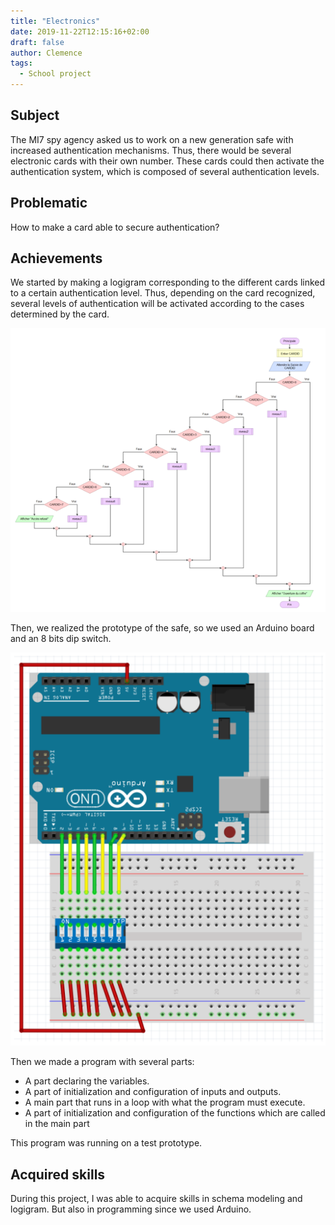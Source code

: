 ```yaml
---
title: "Electronics"
date: 2019-11-22T12:15:16+02:00
draft: false
author: Clemence
tags:
  - School project
---
```


## Subject

The MI7 spy agency asked us to work on a new generation safe with increased authentication mechanisms. Thus, there would be several electronic cards with their own number. These cards could then activate the authentication system, which is composed of several authentication levels.

## Problematic

How to make a card able to secure authentication?

## Achievements

We started by making a logigram corresponding to the different cards linked to a certain authentication level. Thus, depending on the card recognized, several levels of authentication will be activated according to the cases determined by the card.

![Logigram](/img/projects/electronics/logigram.png)

Then, we realized the prototype of the safe, so we used an Arduino board and an 8 bits dip switch.

![Prototype](/img/projects/electronics/proto.png)

Then we made a program with several parts: 
- A part declaring the variables. 
- A part of initialization and configuration of inputs and outputs.
- A main part that runs in a loop with what the program must execute. 
- A part of initialization and configuration of the functions which are called in the main part

This program was running on a test prototype.

## Acquired skills

During this project, I was able to acquire skills in schema modeling and logigram. But also in programming since we used Arduino.